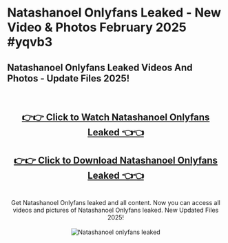 # Natashanoel Onlyfans Leaked - New Video & Photos February 2025 #yqvb3

<h2>Natashanoel Onlyfans Leaked Videos And Photos - Update Files 2025!</h2>
<br>
<div align="center">
<h2><a href="https://porncheck.live/?utm_source=natashanoel&utm_medium=git182&utm_content=newban" rel="nofollow">👉👉 Click to Watch Natashanoel Onlyfans Leaked 👈👈</a></h2>
<h2><a href="https://porncheck.live/?utm_source=natashanoel&utm_medium=git182&utm_content=newban" rel="nofollow">👉👉 Click to Download Natashanoel Onlyfans Leaked 👈👈</a></h2>
<br>
Get Natashanoel Onlyfans leaked and all content. Now you can access all videos and pictures of Natashanoel Onlyfans leaked. New Updated Files 2025!
<br>
<br>
<a href="https://porncheck.live/?utm_source=natashanoel&utm_medium=git182&utm_content=newban" rel="nofollow" data-target="animated-image.originalLink"><img src="https://i.ibb.co/bMWrY6b1/banner2.png" alt="Natashanoel onlyfans leaked" style="max-width: 100%; display: inline-block;" data-target="animated-image.originalImage"></a>
</div>
<br>

